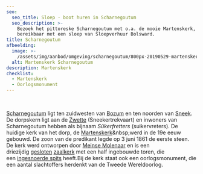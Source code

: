 ```yaml
---
seo:
  seo_title: Sloep - boot huren in Scharnegoutum
  seo_description: >-
    Bezoek het pittoreske Scharnegoutum met o.a. de mooie Martenskerk, ook
    bereikbaar met een sloep van Sloepverhuur Bolsward.
title: Scharnegoutum
afbeelding:
  image: >-
    /assets/img/aanbod/omgeving/scharnegoutum/800px-20190529-martenskerk2-skearnegoutum.jpg
  alt: Martenskerk Scharnegoutum
description: Martenskerk
checklist:
  - Martenskerk
  - Oorlogsmonument
---
```


&nbsp;

[Scharnegoutum](https://nl.wikipedia.org/wiki/Scharnegoutum) ligt ten zuidwesten van&nbsp;[Bozum](https://nl.wikipedia.org/wiki/Bozum)&nbsp;en ten noorden van&nbsp;[Sneek](https://nl.wikipedia.org/wiki/Sneek_&#40;stad&#41;). De dorpskern ligt aan de&nbsp;[Zwette](https://nl.wikipedia.org/wiki/Zwette)&nbsp;(Sneekertrekvaart) en inwoners van Scharnegoutum hebben als bijnaam&nbsp;*S&ucirc;kerfretters*&nbsp;(suikervreters). De huidige kerk van het dorp, de&nbsp;[Martenskerk](https://nl.wikipedia.org/wiki/Martenskerk_&#40;Scharnegoutum&#41;)&nbsp;werd in de 19e eeuw gebouwd. De zoon van de predikant legde op 3 juni 1861 de eerste steen. De kerk werd ontworpen door&nbsp;[Meinse Molenaar](https://nl.wikipedia.org/wiki/Meinse_Molenaar)&nbsp;en is een driezijdig&nbsp;[gesloten](https://nl.wikipedia.org/wiki/Koorsluiting)&nbsp;[zaalkerk](https://nl.wikipedia.org/wiki/Zaalkerk)&nbsp;met een half ingebouwde toren, die een&nbsp;[ingesnoerde spits](https://nl.wikipedia.org/wiki/Ingesnoerde_torenspits)&nbsp;heeft.Bij de kerk staat ook een oorlogsmonument, die een aantal slachtoffers herdenkt van de Tweede Wereldoorlog.
